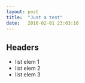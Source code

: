 ```yaml
---
layout: post
title:  "Just a test"
date:   2016-02-01 23:03:16
---
```



## Headers
- list elem 1
- list elem 2
- list elem 3
